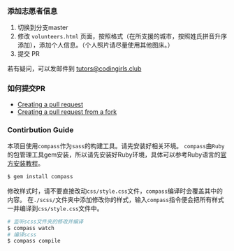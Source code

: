 ### 添加志愿者信息

1. 切换到分支master
2. 修改 `volunteers.html` 页面，按照格式（在所支援的城市，按照姓氏拼音升序添加），添加个人信息。（个人照片请尽量使用其他图床。）
3. 提交 PR

若有疑问，可以发邮件到  tutors@codingirls.club

### 如何提交PR
- [Creating a pull request](https://help.github.com/articles/creating-a-pull-request/)
- [Creating a pull request from a fork](https://help.github.com/articles/creating-a-pull-request-from-a-fork/)

### Contirbution Guide
本项目使用`compass`作为`sass`的构建工具。请先安装好相关环境。
`compass`由`Ruby`的包管理工具gem安装，所以请先安装好Ruby环境，具体可以参考Ruby语言的[官方安装教程](https://www.ruby-lang.org/en/documentation/installation/)。
```bash
$ gem install compass
```
修改样式时，请不要直接改动`css/style.css`文件，`compass`编译时会覆盖其中的内容。
在`./scss/`文件夹中添加修改你的样式，输入`compass`指令便会把所有样式一并编译到`css/style.css`文件中。
```bash
# 监听scss文件夹的修改并编译
$ compass watch
# 编译scss
$ compass compile
```
